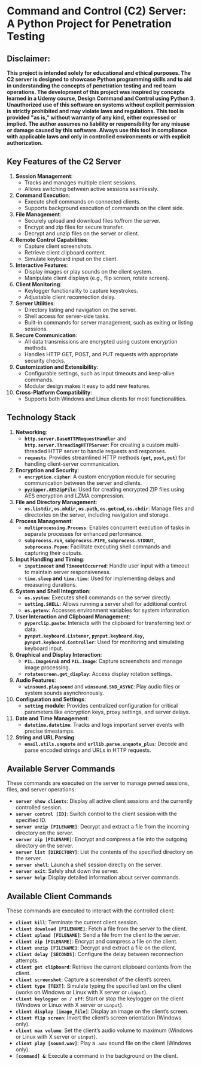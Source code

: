 # Command and Control (C2) Server: A Python Project for Penetration Testing

## Disclaimer:
__This project is intended solely for educational and ethical purposes. The C2 server is designed to showcase Python programming skills and to aid in understanding the concepts of penetration testing and red team operations. The development of this project was inspired by concepts learned in a Udemy course, Design Command and Control using Python 3. Unauthorized use of this software on systems without explicit permission is strictly prohibited and may violate laws and regulations. This tool is provided "as is," without warranty of any kind, either expressed or implied. The author assumes no liability or responsibility for any misuse or damage caused by this software. Always use this tool in compliance with applicable laws and only in controlled environments or with explicit authorization.__

## Key Features of the C2 Server
1. **Session Management**:
    - Tracks and manages multiple client sessions.
    - Allows switching between active sessions seamlessly.
2. **Command Execution**:
    - Execute shell commands on connected clients.
    - Supports background execution of commands on the client side.
3. **File Management**:
    - Securely upload and download files to/from the server.
    - Encrypt and zip files for secure transfer.
    - Decrypt and unzip files on the server or client.
4. **Remote Control Capabilities**:
    - Capture client screenshots.
    - Retrieve client clipboard content.
    - Simulate keyboard input on the client.
5. **Interactive Features**:
    - Display images or play sounds on the client system.
    - Manipulate client displays (e.g., flip screen, rotate screen).
6. **Client Monitoring**:
    - Keylogger functionality to capture keystrokes.
    - Adjustable client reconnection delay.
7. **Server Utilities**:
    - Directory listing and navigation on the server.
    - Shell access for server-side tasks.
    - Built-in commands for server management, such as exiting or listing sessions.
8. **Secure Communication**:
    - All data transmissions are encrypted using custom encryption methods.
    - Handles HTTP GET, POST, and PUT requests with appropriate security checks.
9. **Customization and Extensibility**:
    - Configurable settings, such as input timeouts and keep-alive commands.
    - Modular design makes it easy to add new features.
10. **Cross-Platform Compatibility**:
	- Supports both Windows and Linux clients for most functionalities.

## Technology Stack
1. **Networking**:
    - **`http.server.BaseHTTPRequestHandler`** and **`http.server.ThreadingHTTPServer`**: For creating a custom multi-threaded HTTP server to handle requests and responses.
    - **`requests`**: Provides streamlined HTTP methods (**`get`, `post`, `put`**) for handling client-server communication.
2. **Encryption and Security**:
    - **`encryption.cipher`**: A custom encryption module for securing communication between the server and clients.
    - **`pyzipper.AESZipFile`**: Used for creating encrypted ZIP files using AES encryption and LZMA compression.
3. **File and Directory Management**:
    - **`os.listdir`, `os.mkdir`, `os.path`, `os.getcwd`, `os.chdir`**: Manage files and directories on the server, including navigation and storage.
4. **Process Management**:
    - **`multiprocessing.Process`**: Enables concurrent execution of tasks in separate processes for enhanced performance.
    - **`subprocess.run`, `subprocess.PIPE`, `subprocess.STDOUT`, `subprocess.Popen`**: Facilitate executing shell commands and capturing their outputs.
5. **Input Handling and Timing**:
    - **`inputimeout` and `TimeoutOccurred`**: Handle user input with a timeout to maintain server responsiveness.
    - **`time.sleep` and `time.time`**: Used for implementing delays and measuring durations.
6. **System and Shell Integration**:
    - **`os.system`**: Executes shell commands on the server directly.
    - **`setting.SHELL`**: Allows running a server shell for additional control.
    - **`os.getenv`**: Accesses environment variables for system information.
7. **User Interaction and Clipboard Management**:
    - **`pyperclip.paste`**: Interacts with the clipboard for transferring text or data.
    - **`pynput.keyboard.Listener`, `pynput.keyboard.Key`, `pynput.keyboard.Controller`**: Used for monitoring and simulating keyboard input.
8. **Graphical and Display Interaction**:
    - **`PIL.ImageGrab` and `PIL.Image`**: Capture screenshots and manage image processing.
    - **`rotatescreen.get_display`**: Access display rotation settings.
9. **Audio Features**:
	- **`winsound.playsound`** and **`winsound.SND_ASYNC`**: Play audio files or system sounds asynchronously.
10. **Configuration and Settings**:
	- **`setting` module**: Provides centralized configuration for critical parameters like encryption keys, proxy settings, and server delays.
11. **Date and Time Management**:
	- **`datetime.datetime`**: Tracks and logs important server events with precise timestamps.
12. **String and URL Parsing**:
	- **`email.utils.unquote`** and **`urllib.parse.unquote_plus`**: Decode and parse encoded strings and URLs in HTTP requests.
## **Available Server Commands**

These commands are executed on the server to manage pwned sessions, files, and server operations:

- **`server show clients`**: Display all active client sessions and the currently controlled session.
- **`server control [ID]`**: Switch control to the client session with the specified ID.
- **`server unzip [FILENAME]`**: Decrypt and extract a file from the incoming directory on the server.
- **`server zip [FILENAME]`**: Encrypt and compress a file into the outgoing directory on the server.
- **`server list [DIRECTORY]`**: List the contents of the specified directory on the server.
- **`server shell`**: Launch a shell session directly on the server.
- **`server exit`**: Safely shut down the server.
- **`server help`**: Display detailed information about server commands.

## **Available Client Commands**

These commands are executed to interact with the controlled client:

- **`client kill`**: Terminate the current client session.
- **`client download [FILENAME]`**: Fetch a file from the server to the client.
- **`client upload [FILENAME]`**: Send a file from the client to the server.
- **`client zip [FILENAME]`**: Encrypt and compress a file on the client.
- **`client unzip [FILENAME]`**: Decrypt and extract a file on the client.
- **`client delay [SECONDS]`**: Configure the delay between reconnection attempts.
- **`client get clipboard`**: Retrieve the current clipboard contents from the client.
- **`client screenshot`**: Capture a screenshot of the client’s screen.
- **`client type [TEXT]`**: Simulate typing the specified text on the client (works on Windows or Linux with X server or `uinput`).
- **`client keylogger on / off`**: Start or stop the keylogger on the client (Windows or Linux with X server or `uinput`).
- **`client display [image_file]`**: Display an image on the client’s screen.
- **`client flip screen`**: Invert the client’s screen orientation (Windows only).
- **`client max volume`**: Set the client’s audio volume to maximum (Windows or Linux with X server or `uinput`).
- **`client play [sound.wav]`**: Play a `.wav` sound file on the client (Windows only).
- **`[command] &`**: Execute a command in the background on the client.
